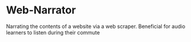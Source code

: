 # Web-Narrator
Narrating the contents of a website via a web scraper. Beneficial for audio learners to listen during their commute
